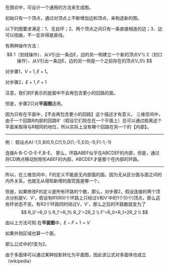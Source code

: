
在图论中，可设计一个通用的方法来生成图。

初始只有一个顶点，通过对顶点上不断增加边和顶点，来构造新的图。

以下的图要求满足：1、无自环；2、两个顶点之间只有一条直接相连的边；3、边可以扭曲，不一定非得是直线。

有两种操作方法：
$$
1（划线操作）、从V引出一条边E，边的另一侧建立一个新的顶点V'\\
2（封口操作）、从V引出一条边E，边的另一侧是一个之前存在的顶点V_0\\
$$


对步骤1，$V+1,E+1$。

对步骤2，$E+1,F+1$

注意，我们的F表示的是面中不会再包含更小的回路的面。

但是，步骤2只对**平面图**适用。

因为只有在平面中，【不会再包含更小的回路】这个描述才有意义。
三维空间中，由于一个回路R内部的回路R'（假设它们现在在一个平面上）总可以通过脱离这个平面来取得与R相同的地位，所以实际上没有哪个回路在另一个的【内部】。

---
例：
假设点A(-1,1),B(0,1),C(1,1),D(1,-1),E(0,-1),F(-1,-1)

连接A-B-C-D-E-F,B-E，
那么，环路ABEF似乎在ABCDEF的内部，但是，通过将CD两点移动到矩形ABEF的内部，ABCDEF才是那个在内部的环路。

---
所以，在三维空间中，F的定义不能是无内部面的面。因为无从区分面与面之间的内外关系，也就无从得知新增的面究竟是哪一个。

但是，如果修改F的定义是所有环路的个数，那么，对步骤2，假设连接的两个顶点分别是V、V'，假设有R1(R0)个环路上只经过V和V'中的1个(0个)顶点，那么这些环状态不变。有R2个环路同时经过V，V'，那么之后的环路数就变为了
$$
R_0'=R_0 \\
R_1'=R_1\\
R_2'=2R_2 \\
F'=R_0+R_1+2R_2 \\
$$



由以上方法可知.在**平面图**中，$E-F+1=V$

如果外侧区域也算一个面，

那么公式中的1变为2。

由于多面体可以通过某种投影转化为平面图，因此该公式对多面体也成立（wikipedia）